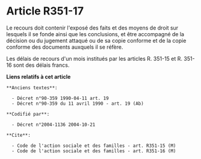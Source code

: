# Article R351-17

Le recours doit contenir l'exposé des faits et des moyens de droit sur lesquels il se fonde ainsi que les conclusions, et
être accompagné de la décision ou du jugement attaqué ou de sa copie conforme et de la copie conforme des documents auxquels
il se réfère.

Les délais de recours d'un mois institués par les articles R. 351-15 et R. 351-16 sont des délais francs.

**Liens relatifs à cet article**

	**Anciens textes**:

	  - Décret n°90-359 1990-04-11 art. 19
	  - Décret n°90-359 du 11 avril 1990 - art. 19 (Ab)

	**Codifié par**:

	  - Décret n°2004-1136 2004-10-21

	**Cite**:

	  - Code de l'action sociale et des familles - art. R351-15 (M)
	  - Code de l'action sociale et des familles - art. R351-16 (M)
